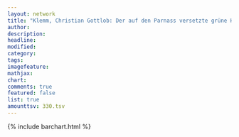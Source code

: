```yaml
---
layout: network
title: "Klemm, Christian Gottlob: Der auf den Parnass versetzte grüne Hut (1767)"
author:
description:
headline:
modified:
category:
tags:
imagefeature: 
mathjax: 
chart: 
comments: true
featured: false
list: true
amounttsv: 330.tsv
---
```

{% include barchart.html %}
